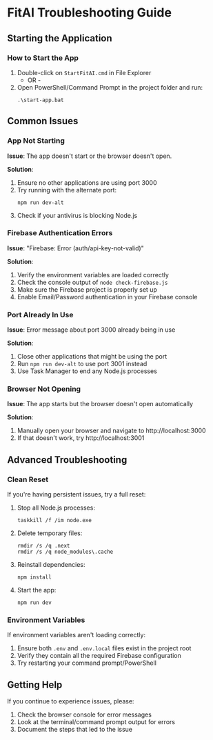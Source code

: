 # FitAI Troubleshooting Guide

## Starting the Application

### How to Start the App
1. Double-click on `StartFitAI.cmd` in File Explorer
   - OR -
2. Open PowerShell/Command Prompt in the project folder and run:
   ```
   .\start-app.bat
   ```

## Common Issues

### App Not Starting

**Issue**: The app doesn't start or the browser doesn't open.

**Solution**:
1. Ensure no other applications are using port 3000
2. Try running with the alternate port:
   ```
   npm run dev-alt
   ```
3. Check if your antivirus is blocking Node.js

### Firebase Authentication Errors

**Issue**: "Firebase: Error (auth/api-key-not-valid)"

**Solution**:
1. Verify the environment variables are loaded correctly
2. Check the console output of `node check-firebase.js`
3. Make sure the Firebase project is properly set up
4. Enable Email/Password authentication in your Firebase console

### Port Already In Use

**Issue**: Error message about port 3000 already being in use

**Solution**:
1. Close other applications that might be using the port
2. Run `npm run dev-alt` to use port 3001 instead
3. Use Task Manager to end any Node.js processes

### Browser Not Opening

**Issue**: The app starts but the browser doesn't open automatically

**Solution**:
1. Manually open your browser and navigate to http://localhost:3000
2. If that doesn't work, try http://localhost:3001

## Advanced Troubleshooting

### Clean Reset

If you're having persistent issues, try a full reset:

1. Stop all Node.js processes:
   ```
   taskkill /f /im node.exe
   ```

2. Delete temporary files:
   ```
   rmdir /s /q .next
   rmdir /s /q node_modules\.cache
   ```

3. Reinstall dependencies:
   ```
   npm install
   ```

4. Start the app:
   ```
   npm run dev
   ```

### Environment Variables

If environment variables aren't loading correctly:

1. Ensure both `.env` and `.env.local` files exist in the project root
2. Verify they contain all the required Firebase configuration
3. Try restarting your command prompt/PowerShell

## Getting Help

If you continue to experience issues, please:

1. Check the browser console for error messages
2. Look at the terminal/command prompt output for errors
3. Document the steps that led to the issue 